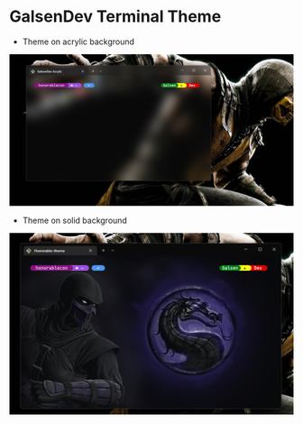 # GalsenDev Terminal Theme

- Theme on acrylic background

![theme acrylic](https://github.com/honorableCon/GalsenDevTerminal/blob/main/galsendev%20acrylic.png)

- Theme on solid background

![theme main](https://github.com/honorableCon/GalsenDevTerminal/blob/main/terminal.png)
